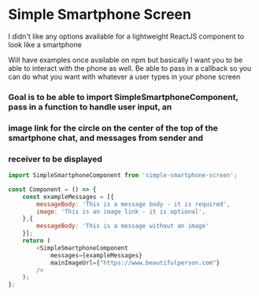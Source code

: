 # Simple Smartphone Screen
I didn't like any options available for a lightweight ReactJS component to look like a smartphone

Will have examples once available on npm but basically I want you to be able to interact
with the phone as well. Be able to pass in a callback so you can do what you
want with whatever a user types in your phone screen

### Goal is to be able to import SimpleSmartphoneComponent, pass in a function to handle user input, an
### image link for the circle on the center of the top of the smartphone chat, and messages from sender and
### receiver to be displayed
```javascript
import SimpleSmartphoneComponent from 'simple-smartphone-screen';

const Component = () => {
    const exampleMessages = [{
        messageBody: 'This is a message body - it is required',
        image: 'This is an image link - it is optional',
    },{
		messageBody: 'This is a message without an image'	
    }];
    return (
        <SimpleSmartphoneComponent
            messages={exampleMessages}
            mainImageUrl={"https://www.beautifulperson.com"} 
        />
    );
};
```